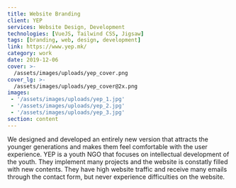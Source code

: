 ```yaml
---
title: Website Branding
client: YEP
services: Website Design, Development
technologies: [VueJS, Tailwind CSS, Jigsaw]
tags: [branding, web, design, development]
link: https://www.yep.mk/
category: work
date: 2019-12-06
cover: >-
  /assets/images/uploads/yep_cover.png
cover_lg: >-
  /assets/images/uploads/yep_cover@2x.png
images:
 - '/assets/images/uploads/yep_1.jpg'
 - '/assets/images/uploads/yep_2.jpg'
 - '/assets/images/uploads/yep_3.jpg'
section: content
---
```


We designed and developed an entirely new version that attracts the younger generations and makes them feel comfortable with the user experience. YEP is a youth NGO that focuses on intellectual development of the youth. They implement many projects and the website is constatly filled with new contents. They have high website traffic and receive many emails through the contact form, but never experience difficulties on the website.
